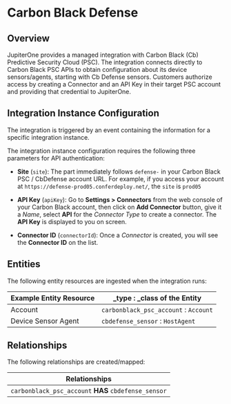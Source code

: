 # Carbon Black Defense

## Overview

JupiterOne provides a managed integration with Carbon Black (Cb) Predictive
Security Cloud (PSC). The integration connects directly to Carbon Black PSC APIs
to obtain configuration about its device sensors/agents, starting with Cb
Defense sensors. Customers authorize access by creating a Connector and an API
Key in their target PSC account and providing that credential to JupiterOne.

## Integration Instance Configuration

The integration is triggered by an event containing the information for a
specific integration instance.

The integration instance configuration requires the following three parameters
for API authentication:

- **Site** (`site`): The part immediately follows `defense-` in your Carbon
  Black PSC / CbDefense account URL. For example, if you access your account at
  `https://defense-prod05.conferdeploy.net/`, the `site` is `prod05`

- **API Key** (`apiKey`): Go to **Settings > Connectors** from the web console
  of your Carbon Black account, then click on **Add Connector** button, give it
  a _Name_, select **API** for the _Connector Type_ to create a connector. The
  **API Key** is displayed to you on screen.

- **Connector ID** (`connectorId`): Once a _Connector_ is created, you will see
  the **Connector ID** on the list.

## Entities

The following entity resources are ingested when the integration runs:

| Example Entity Resource | \_type : \_class of the Entity        |
| ----------------------- | ------------------------------------- |
| Account                 | `carbonblack_psc_account` : `Account` |
| Device Sensor Agent     | `cbdefense_sensor` : `HostAgent`      |

## Relationships

The following relationships are created/mapped:

| Relationships                                        |
| ---------------------------------------------------- |
| `carbonblack_psc_account` **HAS** `cbdefense_sensor` |
